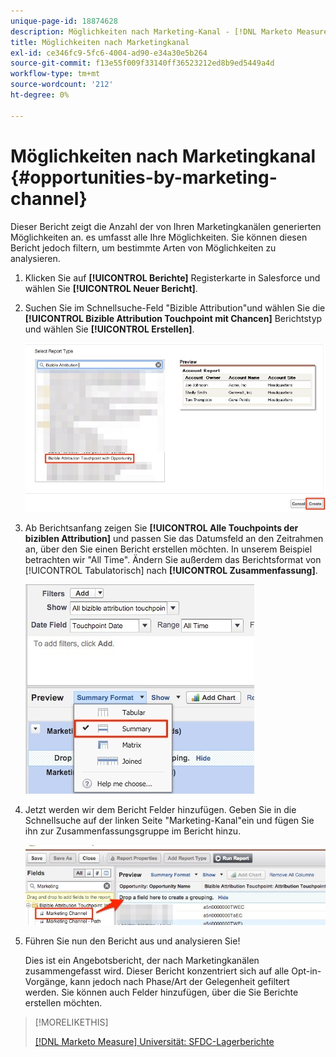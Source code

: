 ```yaml
---
unique-page-id: 18874628
description: Möglichkeiten nach Marketing-Kanal - [!DNL Marketo Measure] - Produktdokumentation
title: Möglichkeiten nach Marketingkanal
exl-id: ce346fc9-5fc6-4004-ad90-e34a30e5b264
source-git-commit: f13e55f009f33140ff36523212ed8b9ed5449a4d
workflow-type: tm+mt
source-wordcount: '212'
ht-degree: 0%

---
```


# Möglichkeiten nach Marketingkanal {#opportunities-by-marketing-channel}

Dieser Bericht zeigt die Anzahl der von Ihren Marketingkanälen generierten Möglichkeiten an. es umfasst alle Ihre Möglichkeiten. Sie können diesen Bericht jedoch filtern, um bestimmte Arten von Möglichkeiten zu analysieren.

1. Klicken Sie auf **[!UICONTROL Berichte]** Registerkarte in Salesforce und wählen Sie **[!UICONTROL Neuer Bericht]**.

1. Suchen Sie im Schnellsuche-Feld &quot;Bizible Attribution&quot;und wählen Sie die **[!UICONTROL Bizible Attribution Touchpoint mit Chancen]** Berichtstyp und wählen Sie **[!UICONTROL Erstellen]**.

   ![](assets/1-2.jpg)

1. Ab Berichtsanfang zeigen Sie **[!UICONTROL Alle Touchpoints der biziblen Attribution]** und passen Sie das Datumsfeld an den Zeitrahmen an, über den Sie einen Bericht erstellen möchten. In unserem Beispiel betrachten wir &quot;All Time&quot;. Ändern Sie außerdem das Berichtsformat von [!UICONTROL Tabulatorisch] nach **[!UICONTROL Zusammenfassung]**.

   ![](assets/2-2.jpg)

1. Jetzt werden wir dem Bericht Felder hinzufügen. Geben Sie in die Schnellsuche auf der linken Seite &quot;Marketing-Kanal&quot;ein und fügen Sie ihn zur Zusammenfassungsgruppe im Bericht hinzu.

   ![](assets/3-2.jpg)

1. Führen Sie nun den Bericht aus und analysieren Sie!

   Dies ist ein Angebotsbericht, der nach Marketingkanälen zusammengefasst wird. Dieser Bericht konzentriert sich auf alle Opt-in-Vorgänge, kann jedoch nach Phase/Art der Gelegenheit gefiltert werden. Sie können auch Felder hinzufügen, über die Sie Berichte erstellen möchten.

>[!MORELIKETHIS]
>
>[[!DNL Marketo Measure] Universität: SFDC-Lagerberichte](https://universityonline.marketo.com/courses/bizible-fundamentals-bizible-102/#/page/5c5cb68dfb384d0c9fb96cc4)
